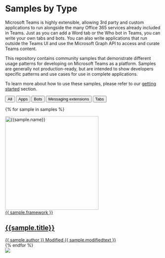 # Samples by Type

Microsoft Teams is highly extensible, allowing 3rd party and custom applications to run alongside the many Office 365 services already included in Teams. Just as you can add a Word tab or the Who bot in Teams, you can write your own tabs and bots. You can also write applications that run outside the Teams UI and use the Microsoft Graph API to access and curate Teams content.

This repository contains community samples that demonstrate different usage patterns for developing on Microsoft Teams as a platform. Samples are generally not production-ready, but are intended to show developers specific patterns and use cases for use in complete applications.

To learn more about how to use these samples, please refer to our [getting started](./gettingstarted/index.md) section.

 <div class="well">
  <div class="button-group filters-button-group">
    <button class="button is-checked" data-filter="*">All</button>
    <button class="button" data-filter="[data-type='app']" title="These are samples of apps that have multiple features such as a tab and a bot">Apps</button>
    <button class="button" data-filter="[data-type='bot']" title="These are simple bots, intended to show a single capability or pattern">Bots</button>
    <button class="button" data-filter="[data-type='msgext']" title="These are simple messaging extensions, intended to show a single capability or pattern">Messaging extensions</button>
    <button class="button" data-filter="[data-type='tab']" title="These are simple tabs, intended to show a single capability or pattern">Tabs</button>
  </div>
</div>

<div class="grid">

{% for sample in samples %}

<div class="sample-item" data-type="{{sample.type}}" data-modified="{{sample.modified}}" data-title="{{ sample.title }}"  data-thumbnail="{{sample.thumbnail}}">
  <div class="sample">
    <div class="sample-video"><i class="ms-Icon ms-Icon--VideoSolid" aria-hidden="true"></i></div>
    <div class="sample-img">
      <a class="sample-link"
        href="{{sample.url}}"
        title="{{sample.summary}}">
        <picture>
          <img src="./img/thumbnails/{{ sample.name }}.png" width="302" alt="{{sample.name}}" data-fullsize="{{sample.thumbnail}}" data-orig="./img/thumbnails/{{ sample.name }}.png"/>
        </picture>
      </a>
    </div>
  </div>
      <a href="{{sample.url}}"
      title="{{ sample.summary }}">
<span class="location" title="Framework: {{sample.framework}}">{{ sample.framework }}</span>
  <h2 class="name">
      {{sample.title}}</h2>
      <div class="sample-activity">
  <span class="author" title="{{ sample.author }}">{{ sample.author }}</span>
  <span class="modified">Modified {{ sample.modifiedtext }}</span>
  </div>
  </a>

</div>
    {% endfor %}
</div>

<img src="https://telemetry.sharepointpnp.com/teams-dev-samples/docs/samples/type" />